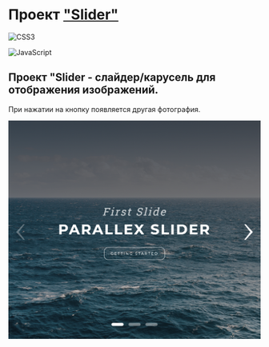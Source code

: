 # Проект ["Slider"](https://prokopenko-nikita-dev.github.io/Weather-App/)

<div id="badges" align="left>

![HTML5](https://img.shields.io/badge/html5-%23E34F26.svg?style=for-the-badge&logo=html5&logoColor=white)

![CSS3](https://img.shields.io/badge/css3-%231572B6.svg?style=for-the-badge&logo=css3&logoColor=white)

![JavaScript](https://img.shields.io/badge/javascript-%23323330.svg?style=for-the-badge&logo=javascript&logoColor=%23F7DF1E)

</div>

## Проект "Slider - слайдер/карусель для отображения изображений. 
При нажатии на кнопку появляется другая фотография.

![Иллюстрация к проекту](./images/Slider.png)
